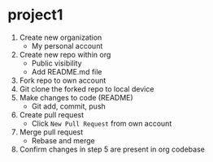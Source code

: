 # project1

1. Create new organization
   - My personal account
2. Create new repo within org
   - Public visibility
   - Add README.md file
3. Fork repo to own account
4. Git clone the forked repo to local device
5. Make changes to code (README)
   - Git add, commit, push
6. Create pull request
   - Click `New Pull Request` from own account
7. Merge pull request
   - Rebase and merge
8. Confirm changes in step 5 are present in org codebase
